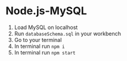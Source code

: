 # Node.js-MySQL

1. Load MySQL on localhost
2. Run `databaseSchema.sql` in your workbench
3. Go to your terminal
4. In terminal run `npm i`
5. In terminal run `npm start`
